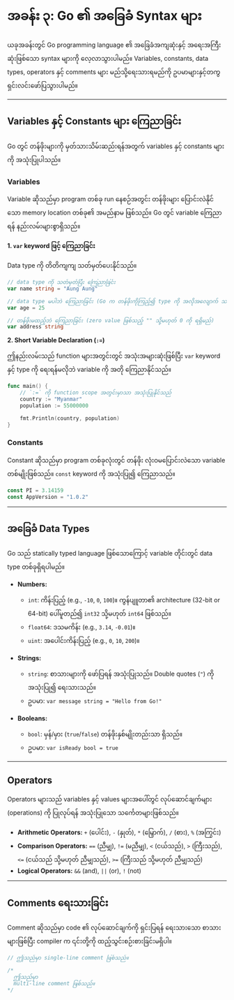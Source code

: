 # အခန်း ၃: Go ၏ အခြေခံ Syntax များ

ယခုအခန်းတွင် Go programming language ၏ အခြေခံအကျဆုံးနှင့် အရေးအကြီးဆုံးဖြစ်သော syntax များကို လေ့လာသွားပါမည်။ Variables, constants, data types, operators နှင့် comments များ မည်သို့ရေးသားရမည်ကို ဥပမာများနှင့်တကွ ရှင်းလင်းဖော်ပြသွားပါမည်။

---

## Variables နှင့် Constants များ ကြေညာခြင်း

Go တွင် တန်ဖိုးများကို မှတ်သားသိမ်းဆည်းရန်အတွက် variables နှင့် constants များကို အသုံးပြုပါသည်။

### Variables

Variable ဆိုသည်မှာ program တစ်ခု run နေစဉ်အတွင်း တန်ဖိုးများ ပြောင်းလဲနိုင်သော memory location တစ်ခု၏ အမည်နာမ ဖြစ်သည်။ Go တွင် variable ကြေညာရန် နည်းလမ်းများစွာရှိသည်။

**1. `var` keyword ဖြင့် ကြေညာခြင်း**

Data type ကို တိတိကျကျ သတ်မှတ်ပေးနိုင်သည်။

```go
// data type ကို သတ်မှတ်ပြီး ကြေညာခြင်း
var name string = "Aung Aung"

// data type မပါဘဲ ကြေညာခြင်း (Go က တန်ဖိုးကိုကြည့်၍ type ကို အလိုအလျောက် သတ်မှတ်ပေးသည်)
var age = 25

// တန်ဖိုးမထည့်ဘဲ ကြေညာခြင်း (zero value ဖြစ်သည့် "" သို့မဟုတ် 0 ကို ရရှိမည်)
var address string
```

**2. Short Variable Declaration (`:=`)**

ဤနည်းလမ်းသည် function များအတွင်းတွင် အသုံးအများဆုံးဖြစ်ပြီး `var` keyword နှင့် type ကို ရေးရန်မလိုဘဲ variable ကို အတို ကြေညာနိုင်သည်။

```go
func main() {
    // `:=` ကို function scope အတွင်းမှာသာ အသုံးပြုနိုင်သည်
    country := "Myanmar"
    population := 55000000

    fmt.Println(country, population)
}
```

### Constants

Constant ဆိုသည်မှာ program တစ်ခုလုံးတွင် တန်ဖိုး လုံးဝမပြောင်းလဲသော variable တစ်မျိုးဖြစ်သည်။ `const` keyword ကို အသုံးပြု၍ ကြေညာသည်။

```go
const PI = 3.14159
const AppVersion = "1.0.2"
```

---

## အခြေခံ Data Types

Go သည် statically typed language ဖြစ်သောကြောင့် variable တိုင်းတွင် data type တစ်ခုရှိရပါမည်။

*   **Numbers:**
    *   `int`: ကိန်းပြည့် (e.g., `-10`, `0`, `100`)။ ကွန်ပျူတာ၏ architecture (32-bit or 64-bit) ပေါ်မူတည်၍ `int32` သို့မဟုတ် `int64` ဖြစ်သည်။
    *   `float64`: ဒသမကိန်း (e.g., `3.14`, `-0.01`)။
    *   `uint`: အပေါင်းကိန်းပြည့် (e.g., `0`, `10`, `200`)။

*   **Strings:**
    *   `string`: စာသားများကို ဖော်ပြရန် အသုံးပြုသည်။ Double quotes (`"`) ကို အသုံးပြု၍ ရေးသားသည်။
    *   ဥပမာ: `var message string = "Hello from Go!"`

*   **Booleans:**
    *   `bool`: မှန်/မှား (`true`/`false`) တန်ဖိုးနှစ်မျိုးတည်းသာ ရှိသည်။
    *   ဥပမာ: `var isReady bool = true`

---

## Operators

Operators များသည် variables နှင့် values များအပေါ်တွင် လုပ်ဆောင်ချက်များ (operations) ကို ပြုလုပ်ရန် အသုံးပြုသော သင်္ကေတများဖြစ်သည်။

*   **Arithmetic Operators:** `+` (ပေါင်း), `-` (နှုတ်), `*` (မြှောက်), `/` (စား), `%` (အကြွင်း)
*   **Comparison Operators:** `==` (ညီမျှ), `!=` (မညီမျှ), `<` (ငယ်သည်), `>` (ကြီးသည်), `<=` (ငယ်သည် သို့မဟုတ် ညီမျှသည်), `>=` (ကြီးသည် သို့မဟုတ် ညီမျှသည်)
*   **Logical Operators:** `&&` (and), `||` (or), `!` (not)

---

## Comments ရေးသားခြင်း

Comment ဆိုသည်မှာ code ၏ လုပ်ဆောင်ချက်ကို ရှင်းပြရန် ရေးသားသော စာသားများဖြစ်ပြီး compiler က ၎င်းတို့ကို ထည့်သွင်းစဉ်းစားခြင်းမရှိပါ။

```go
// ဤသည်မှာ single-line comment ဖြစ်သည်။

/*
  ဤသည်မှာ
  multi-line comment ဖြစ်သည်။
*/
```